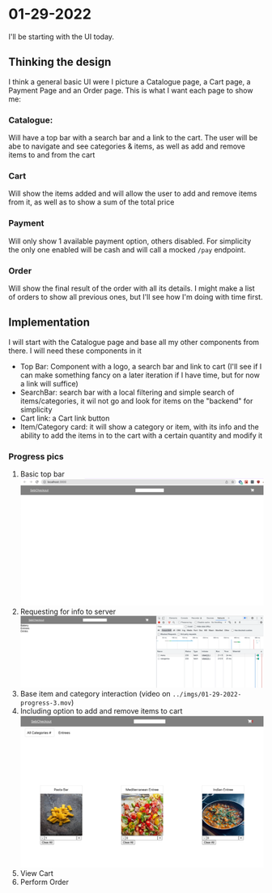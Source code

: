 # 01-29-2022

I'll be starting with the UI today. 


## Thinking the design

I think a general basic UI were I picture a Catalogue page, a Cart page, a Payment Page and an Order page. This is what 
I want each page to show me:

### Catalogue: 
 Will have a top bar with a search bar and a link to the cart. The user will be abe to navigate and see 
 categories & items, as well as add and remove items to and from the cart
 
### Cart
 Will show the items added and will allow the user to add and remove items from it, as well as to show a sum of the total price

### Payment

Will only show 1 available payment option, others disabled. For simplicity the only one enabled will be cash and will call a mocked
`/pay` endpoint.

### Order

Will show the final result of the order with all its details. I might make a list of orders to show all previous ones, but I'll see how 
I'm doing with time first.

## Implementation

I will start with the Catalogue page and base all my other components from there. I will need these components in it

- Top Bar: Component with a logo, a search bar and link to cart (I'll see if I can make something fancy on a later iteration if I have time, but for now a link will suffice)
- SearchBar: search bar with a local filtering and simple search of items/categories, it wil not go and look for items on the "backend" for simplicity
- Cart link: a Cart link button
- Item/Category card: it will show a category or item, with its info and the ability to add the items in to the cart with a certain quantity and modify it

### Progress pics

1. Basic top bar
   ![Basic top bar](../imgs/01-29-2022-progress-1.png "Top Bar component")
2. Requesting for info to server
   ![Requesting for info to server](../imgs/01-29-2022-progress-2.png "Requesting info to server")
3. Base item and category interaction (video on `../imgs/01-29-2022-progress-3.mov`)
4. Including option to add and remove items to cart 
   ![Including option to add and remove items to cart](../imgs/01-29-2022-progress-4.png "Add/remove item to cart")
5. View Cart
6. Perform Order